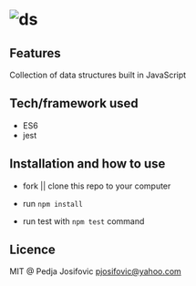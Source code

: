 ![ds](https://i.imgur.com/ezI0kDnt.png)
======


## Features
Collection of data structures built in JavaScript

## Tech/framework used
* ES6
* jest

## Installation and how to use

* fork || clone this repo to your computer

* run `npm install`

* run test with `npm test` command

## Licence
MIT @ Pedja Josifovic pjosifovic@yahoo.com

